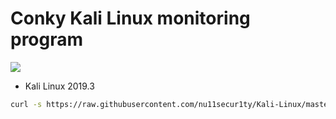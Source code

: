 # Conky Kali Linux monitoring program 
![](https://github.com/nu11secur1ty/Kali-Linux/blob/master/conky-monitoring-app/Logo/150-1507475_file-conkylogofull4-conky-trailer-park-boys-hd-png.png.jpeg)

- Kali Linux 2019.3
```bash
curl -s https://raw.githubusercontent.com/nu11secur1ty/Kali-Linux/master/conky-monitoring-app/2019.3.sh | bash
```
